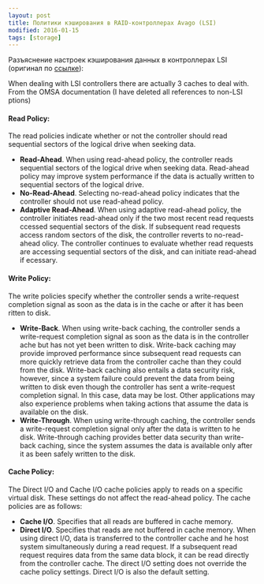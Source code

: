 ```yaml
---
layout: post
title: Политики кэширования в RAID-контроллерах Avago (LSI)
modified: 2016-01-15
tags: [storage]
---
```

Разъяснение настроек кэширования данных в контроллерах LSI (оригинал по [ссылке](http://lists.us.dell.com/pipermail/linux-poweredge/2006-May/025738.html)):

When dealing with LSI controllers there are actually 3 caches to deal with. From the OMSA documentation (I have deleted all references to non-LSI ptions)

#### Read Policy:

The read policies indicate whether or not the controller should read sequential sectors of the logical drive when seeking data.

* **Read-Ahead**. When using read-ahead policy, the controller reads sequential sectors of the logical drive when seeking data. Read-ahead policy may improve system performance if the data is actually written to sequential sectors of the logical drive.
* **No-Read-Ahead**. Selecting no-read-ahead policy indicates that the controller should not use read-ahead policy.
* **Adaptive Read-Ahead**. When using adaptive read-ahead policy, the controller initiates read-ahead only if the two most recent read requests ccessed sequential sectors of the disk. If subsequent read requests access random sectors of the disk, the controller reverts to no-read-ahead olicy. The controller continues to evaluate whether read requests are accessing sequential sectors of the disk, and can initiate read-ahead if ecessary.


#### Write Policy:

The write policies specify whether the controller sends a write-request completion signal as soon as the data is in the cache or after it has been ritten to disk.

* **Write-Back**. When using write-back caching, the controller sends a write-request completion signal as soon as the data is in the controller ache but has not yet been written to disk. Write-back caching may provide improved performance since subsequent read requests can more quickly retrieve data from the controller cache than they could from the disk. Write-back caching also entails a data security risk, however, since a system failure could prevent the data from being written to disk even though the controller has sent a write-request completion signal. In this case, data may be lost. Other applications may also experience problems when taking actions that assume the data is available on the disk.
* **Write-Through**. When using write-through caching, the controller sends a write-request completion signal only after the data is written to he disk. Write-through caching provides better data security than write-back caching, since the system assumes the data is available only after it as been safely written to the disk.


#### Cache Policy:

The Direct I/O and Cache I/O cache policies apply to reads on a specific virtual disk. These settings do not affect the read-ahead policy. The cache policies are as follows:

* **Cache I/O**. Specifies that all reads are buffered in cache memory.
* **Direct I/O**. Specifies that reads are not buffered in cache memory. When using direct I/O, data is transferred to the controller cache and he host system simultaneously during a read request. If a subsequent read request requires data from the same data block, it can be read directly from the controller cache. The direct I/O setting does not override the cache policy settings. Direct I/O is also the default setting.
